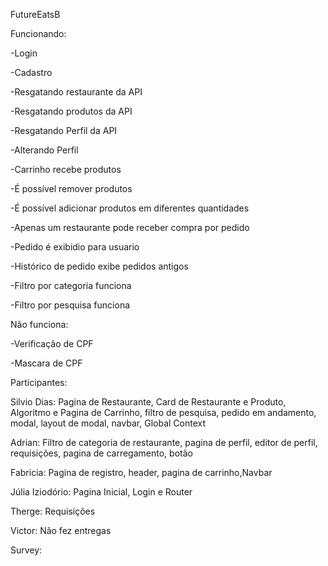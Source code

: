 FutureEatsB


Funcionando:

-Login

-Cadastro

-Resgatando restaurante da API

-Resgatando produtos da API

-Resgatando Perfil da API

-Alterando Perfil

-Carrinho recebe produtos

-É possível remover produtos

-É possível adicionar produtos em diferentes quantidades

-Apenas um restaurante pode receber compra por pedido

-Pedido é exibidio para usuario

-Histórico de pedido exibe pedidos antigos

-Filtro por categoria funciona

-Filtro por pesquisa funciona

Não funciona:

-Verificação de CPF

-Mascara de CPF

Participantes:

Silvio Dias: Pagina de Restaurante, Card de Restaurante e Produto, Algoritmo e Pagina de Carrinho, filtro de pesquisa, pedido em andamento, modal, layout de modal, navbar, Global Context

Adrian: Filtro de categoria de restaurante, pagina de perfil, editor de perfil, requisições, pagina de carregamento, botão

Fabricia: Pagina de registro, header, pagina de carrinho,Navbar

Júlia Iziodório: Pagina Inicial, Login e Router

Therge: Requisições

Victor: Não fez entregas

Survey:
